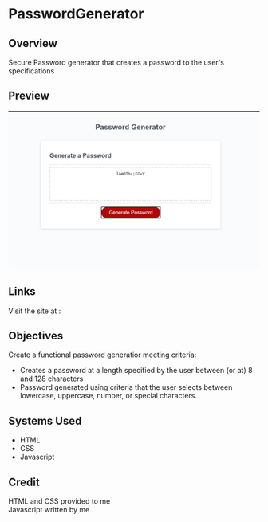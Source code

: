 # PasswordGenerator

## Overview
Secure Password generator that creates a password to the user's specifications

## Preview

![Preview Image](assets/images/Generator.PNG)

## Links
Visit the site at : 

## Objectives
Create a functional password generatior meeting criteria:  
* Creates a password at a length specified by the user between (or at) 8 and 128 characters
* Password generated using criteria that the user selects between lowercase, uppercase, number, or special characters. 

## Systems Used
* HTML  
* CSS
* Javascript

## Credit 
HTML and CSS provided to me  
Javascript written by me
